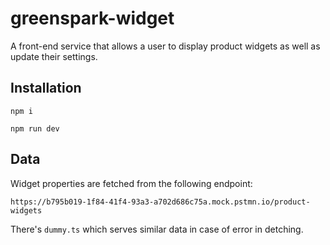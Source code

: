 # greenspark-widget

A front-end service that allows a user to display product widgets as well as update their settings.

## Installation

```
npm i
```

```
npm run dev
```

## Data

Widget properties are fetched from the following endpoint:

```
https://b795b019-1f84-41f4-93a3-a702d686c75a.mock.pstmn.io/product-widgets
```

There's `dummy.ts` which serves similar data in case of error in detching.
